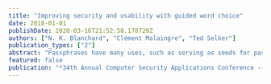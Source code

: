 ```yaml
---
title: "Improving security and usability with guided word choice"
date: 2018-01-01
publishDate: 2020-03-16T21:52:58.178729Z
authors: ["N. K. Blanchard", "Clément Malaingre", "Ted Selker"]
publication_types: ["2"]
abstract: "Passphrases have many uses, such as serving as seeds for passwords. User-created passphrases are easier to remember, but tend to be less secure than ones created from words randomly chosen in a dictionary. This paper develops a way of making more memorable, more secure passphrases. It investigates the security and usability of creating a passphrase by choosing from a randomly generated set ofwords presented as a two-dimensional array. A usability ex- periment shows that participants using this method achieved 97% to 99% ofthe maximal theoretical entropy and commited fewer than half as many memory mistakes as a control group with assigned passphrases. It also shows that their choices are affected by word fa- miliarity and weakly by the word’s position in the array. Prompting a person with random words from a large dictionary is an effec- tive way of helping them make a more memorable high-entropy passphrase. CCS"
featured: false
publication: "*34th Annual Computer Security Applications Conference -- ACSAC*"
---
```


